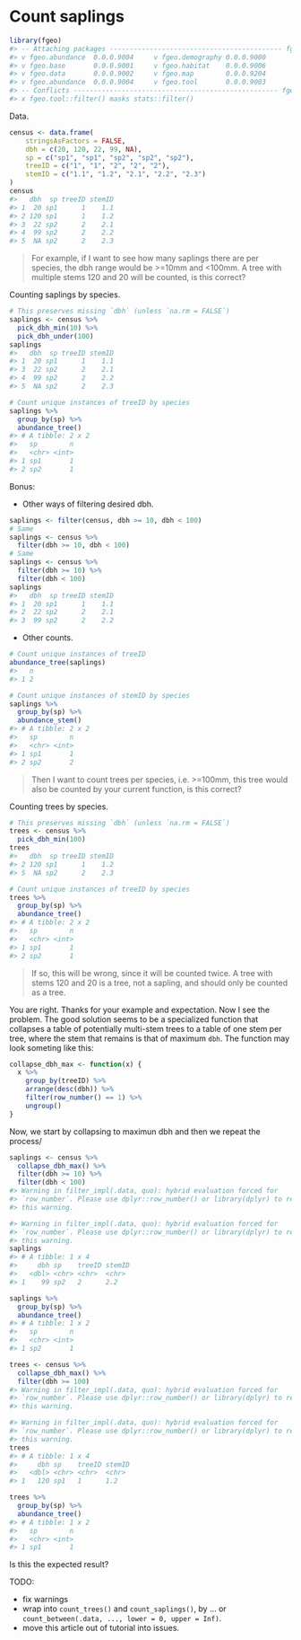 Count saplings
================

``` r
library(fgeo)
#> -- Attaching packages ------------------------------------------- fgeo 0.0.0.9000 --
#> v fgeo.abundance  0.0.0.9004     v fgeo.demography 0.0.0.9000
#> v fgeo.base       0.0.0.9001     v fgeo.habitat    0.0.0.9006
#> v fgeo.data       0.0.0.9002     v fgeo.map        0.0.0.9204
#> v fgeo.abundance  0.0.0.9004     v fgeo.tool       0.0.0.9003
#> -- Conflicts --------------------------------------------------- fgeo_conflicts() --
#> x fgeo.tool::filter() masks stats::filter()
```

Data.

``` r
census <- data.frame(
    stringsAsFactors = FALSE,
    dbh = c(20, 120, 22, 99, NA),
    sp = c("sp1", "sp1", "sp2", "sp2", "sp2"),
    treeID = c("1", "1", "2", "2", "2"),
    stemID = c("1.1", "1.2", "2.1", "2.2", "2.3")
)
census
#>   dbh  sp treeID stemID
#> 1  20 sp1      1    1.1
#> 2 120 sp1      1    1.2
#> 3  22 sp2      2    2.1
#> 4  99 sp2      2    2.2
#> 5  NA sp2      2    2.3
```

> For example, if I want to see how many saplings there are per species,
> the dbh range would be \>=10mm and \<100mm. A tree with multiple stems
> 120 and 20 will be counted, is this correct?

Counting saplings by species.

``` r
# This preserves missing `dbh` (unless `na.rm = FALSE`)
saplings <- census %>% 
  pick_dbh_min(10) %>% 
  pick_dbh_under(100)
saplings
#>   dbh  sp treeID stemID
#> 1  20 sp1      1    1.1
#> 3  22 sp2      2    2.1
#> 4  99 sp2      2    2.2
#> 5  NA sp2      2    2.3

# Count unique instances of treeID by species
saplings %>% 
  group_by(sp) %>% 
  abundance_tree()
#> # A tibble: 2 x 2
#>   sp        n
#>   <chr> <int>
#> 1 sp1       1
#> 2 sp2       1
```

Bonus:

  - Other ways of filtering desired dbh.

<!-- end list -->

``` r
saplings <- filter(census, dbh >= 10, dbh < 100)
# Same
saplings <- census %>% 
  filter(dbh >= 10, dbh < 100)
# Same
saplings <- census %>% 
  filter(dbh >= 10) %>% 
  filter(dbh < 100)
saplings
#>   dbh  sp treeID stemID
#> 1  20 sp1      1    1.1
#> 2  22 sp2      2    2.1
#> 3  99 sp2      2    2.2
```

  - Other counts.

<!-- end list -->

``` r
# Count unique instances of treeID
abundance_tree(saplings)
#>   n
#> 1 2

# Count unique instances of stemID by species
saplings %>% 
  group_by(sp) %>% 
  abundance_stem()
#> # A tibble: 2 x 2
#>   sp        n
#>   <chr> <int>
#> 1 sp1       1
#> 2 sp2       2
```

> Then I want to count trees per species, i.e. \>=100mm, this tree would
> also be counted by your current function, is this correct?

Counting trees by species.

``` r
# This preserves missing `dbh` (unless `na.rm = FALSE`)
trees <- census %>% 
  pick_dbh_min(100)
trees
#>   dbh  sp treeID stemID
#> 2 120 sp1      1    1.2
#> 5  NA sp2      2    2.3

# Count unique instances of treeID by species
trees %>% 
  group_by(sp) %>% 
  abundance_tree()
#> # A tibble: 2 x 2
#>   sp        n
#>   <chr> <int>
#> 1 sp1       1
#> 2 sp2       1
```

> If so, this will be wrong, since it will be counted twice. A tree with
> stems 120 and 20 is a tree, not a sapling, and should only be counted
> as a tree.

You are right. Thanks for your example and expectation. Now I see the
problem. The good solution seems to be a specialized function that
collapses a table of potentially multi-stem trees to a table of one stem
per tree, where the stem that remains is that of maximum `dbh`. The
function may look someting like this:

``` r
collapse_dbh_max <- function(x) {
  x %>% 
    group_by(treeID) %>% 
    arrange(desc(dbh)) %>% 
    filter(row_number() == 1) %>% 
    ungroup()
}
```

Now, we start by collapsing to maximun dbh and then we repeat the
process/

``` r
saplings <- census %>% 
  collapse_dbh_max() %>% 
  filter(dbh >= 10) %>% 
  filter(dbh < 100)
#> Warning in filter_impl(.data, quo): hybrid evaluation forced for
#> `row_number`. Please use dplyr::row_number() or library(dplyr) to remove
#> this warning.

#> Warning in filter_impl(.data, quo): hybrid evaluation forced for
#> `row_number`. Please use dplyr::row_number() or library(dplyr) to remove
#> this warning.
saplings
#> # A tibble: 1 x 4
#>     dbh sp    treeID stemID
#>   <dbl> <chr> <chr>  <chr> 
#> 1    99 sp2   2      2.2

saplings %>% 
  group_by(sp) %>% 
  abundance_tree()
#> # A tibble: 1 x 2
#>   sp        n
#>   <chr> <int>
#> 1 sp2       1
```

``` r
trees <- census %>% 
  collapse_dbh_max() %>% 
  filter(dbh >= 100)
#> Warning in filter_impl(.data, quo): hybrid evaluation forced for
#> `row_number`. Please use dplyr::row_number() or library(dplyr) to remove
#> this warning.

#> Warning in filter_impl(.data, quo): hybrid evaluation forced for
#> `row_number`. Please use dplyr::row_number() or library(dplyr) to remove
#> this warning.
trees
#> # A tibble: 1 x 4
#>     dbh sp    treeID stemID
#>   <dbl> <chr> <chr>  <chr> 
#> 1   120 sp1   1      1.2

trees %>% 
  group_by(sp) %>% 
  abundance_tree()
#> # A tibble: 1 x 2
#>   sp        n
#>   <chr> <int>
#> 1 sp1       1
```

Is this the expected result?

TODO:

  - fix warnings
  - wrap into `count_trees()` and `count_saplings()`, by … or
    `count_between(.data, ..., lower = 0, upper = Inf)`.
  - move this article out of tutorial into issues.
